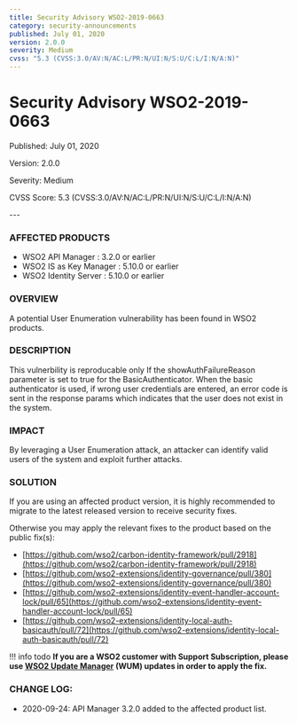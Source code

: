 ```yaml
---
title: Security Advisory WSO2-2019-0663
category: security-announcements
published: July 01, 2020
version: 2.0.0
severity: Medium
cvss: "5.3 (CVSS:3.0/AV:N/AC:L/PR:N/UI:N/S:U/C:L/I:N/A:N)"
---
```


# Security Advisory WSO2-2019-0663

<p class="doc-info">Published: July 01, 2020</p>
<p class="doc-info">Version: 2.0.0</p>
<p class="doc-info">Severity: Medium</p>
<p class="doc-info">CVSS Score: 5.3 (CVSS:3.0/AV:N/AC:L/PR:N/UI:N/S:U/C:L/I:N/A:N)</p>
---

### AFFECTED PRODUCTS
* WSO2 API Manager : 3.2.0 or earlier
* WSO2 IS as Key Manager : 5.10.0 or earlier
* WSO2 Identity Server : 5.10.0 or earlier


### OVERVIEW
A potential User Enumeration vulnerability has been found in WSO2 products.


### DESCRIPTION
This vulnerbility is reproducable only If the showAuthFailureReason parameter is set to true for the BasicAuthenticator. When the basic authenticator is used, if wrong user credentials are entered, an error code is sent in the response params which indicates that the user does not exist in the system.


### IMPACT
By leveraging a User Enumeration attack, an attacker can identify valid users of the system and exploit further attacks.


### SOLUTION
If you are using an affected product version, it is highly recommended to migrate to the latest released version to receive security fixes.

Otherwise you may apply the relevant fixes to the product based on the public fix(s):

* [https://github.com/wso2/carbon-identity-framework/pull/2918](https://github.com/wso2/carbon-identity-framework/pull/2918)
* [https://github.com/wso2-extensions/identity-governance/pull/380](https://github.com/wso2-extensions/identity-governance/pull/380)
* [https://github.com/wso2-extensions/identity-event-handler-account-lock/pull/65](https://github.com/wso2-extensions/identity-event-handler-account-lock/pull/65)
* [https://github.com/wso2-extensions/identity-local-auth-basicauth/pull/72](https://github.com/wso2-extensions/identity-local-auth-basicauth/pull/72)


!!! info todo
    **If you are a WSO2 customer with Support Subscription, please use [WSO2 Update Manager](https://wso2.com/updates/wum) (WUM) updates in order to apply the fix.**


### CHANGE LOG:
* 2020-09-24: API Manager 3.2.0 added to the affected product list.